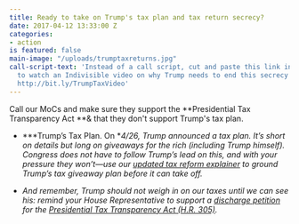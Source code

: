 ```yaml
---
title: Ready to take on Trump's tax plan and tax return secrecy?
date: 2017-04-12 13:33:00 Z
categories:
- action
is featured: false
main-image: "/uploads/trumptaxreturns.jpg"
call-script-text: 'Instead of a call script, cut and paste this link into your browser
  to watch an Indivisible video on why Trump needs to end this secrecy about his taxes:
  http://bit.ly/TrumpTaxVideo'
---
```


Call our MoCs and make sure they support the **Presidential Tax Transparency Act **& that they don't support Trump's tax plan.

* \*\*\*Trump’s Tax Plan. On \**4/26, Trump announced a tax plan. It’s short on details but long on giveaways for the rich (including Trump himself). Congress does not have to follow Trump’s lead on this, and with your pressure they won’t—use our [updated tax reform explainer](http://twitter.us15.list-manage1.com/track/click?u=6e44580c77d04c66ad74296e8&id=5d4c5fd24b&e=ad5c7fe4c2) to ground Trump’s tax giveaway plan before it can take off.*

* *And remember, Trump should not weigh in on our taxes until we can see his: remind your House Representative to support a [discharge petition](http://twitter.us15.list-manage1.com/track/click?u=6e44580c77d04c66ad74296e8&id=7add0ca4ea&e=ad5c7fe4c2) for the [Presidential Tax Transparency Act (H.R. 305)](http://twitter.us15.list-manage1.com/track/click?u=6e44580c77d04c66ad74296e8&id=fc7ead2c32&e=ad5c7fe4c2).*
